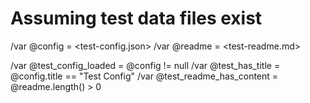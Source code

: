 # Assuming test data files exist
/var @config = <test-config.json>
/var @readme = <test-readme.md>

/var @test_config_loaded = @config != null
/var @test_has_title = @config.title == "Test Config"
/var @test_readme_has_content = @readme.length() > 0